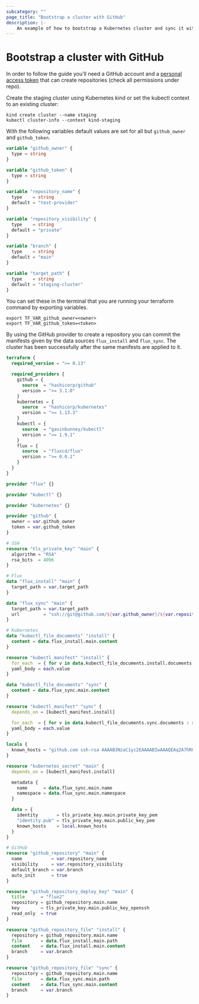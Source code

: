 ```yaml
---
subcategory: ""
page_title: "Bootstrap a cluster with GitHub"
description: |-
    An example of how to bootstrap a Kubernetes cluster and sync it with a GitHub repository.
---
```


# Bootstrap a cluster with GitHub

In order to follow the guide you'll need a GitHub account and a [personal access token](https://docs.github.com/en/free-pro-team@latest/github/authenticating-to-github/creating-a-personal-access-token)
that can create repositories (check all permissions under repo).

Create the staging cluster using Kubernetes kind or set the kubectl context to an existing cluster:
```
kind create cluster --name staging
kubectl cluster-info --context kind-staging
```

With the following variables default values are set for all but `github_owner` and `github_token`.
```terraform
variable "github_owner" {
  type = string
}

variable "github_token" {
  type = string
}

variable "repository_name" {
  type    = string
  default = "test-provider"
}

variable "repository_visibility" {
  type    = string
  default = "private"
}

variable "branch" {
  type    = string
  default = "main"
}

variable "target_path" {
  type    = string
  default = "staging-cluster"
}
```

You can set these in the terminal that you are running your terraform command by exporting variables.
```shell
export TF_VAR_github_owner=<owner>
export TF_VAR_github_token=<token>
```

By using the GitHub provider to create a repository you can commit the manifests given by the
data sources `flux_install` and `flux_sync`. The cluster has been successfully after the same
manifests are applied to it.
```terraform
terraform {
  required_version = ">= 0.13"

  required_providers {
    github = {
      source  = "hashicorp/github"
      version = ">= 3.1.0"
    }
    kubernetes = {
      source  = "hashicorp/kubernetes"
      version = ">= 1.13.3"
    }
    kubectl = {
      source  = "gavinbunney/kubectl"
      version = ">= 1.9.1"
    }
    flux = {
      source  = "fluxcd/flux"
      version = ">= 0.0.1"
    }
  }
}

provider "flux" {}

provider "kubectl" {}

provider "kubernetes" {}

provider "github" {
  owner = var.github_owner
  token = var.github_token
}

# SSH
resource "tls_private_key" "main" {
  algorithm = "RSA"
  rsa_bits  = 4096
}

# Flux
data "flux_install" "main" {
  target_path = var.target_path
}

data "flux_sync" "main" {
  target_path = var.target_path
  url         = "ssh://git@github.com/${var.github_owner}/${var.repository_name}.git"
}

# Kubernetes
data "kubectl_file_documents" "install" {
  content = data.flux_install.main.content
}

resource "kubectl_manifest" "install" {
  for_each  = { for v in data.kubectl_file_documents.install.documents : sha1(v) => v }
  yaml_body = each.value
}

data "kubectl_file_documents" "sync" {
  content = data.flux_sync.main.content
}

resource "kubectl_manifest" "sync" {
  depends_on = [kubectl_manifest.install]

  for_each  = { for v in data.kubectl_file_documents.sync.documents : sha1(v) => v }
  yaml_body = each.value
}

locals {
  known_hosts = "github.com ssh-rsa AAAAB3NzaC1yc2EAAAABIwAAAQEAq2A7hRGmdnm9tUDbO9IDSwBK6TbQa+PXYPCPy6rbTrTtw7PHkccKrpp0yVhp5HdEIcKr6pLlVDBfOLX9QUsyCOV0wzfjIJNlGEYsdlLJizHhbn2mUjvSAHQqZETYP81eFzLQNnPHt4EVVUh7VfDESU84KezmD5QlWpXLmvU31/yMf+Se8xhHTvKSCZIFImWwoG6mbUoWf9nzpIoaSjB+weqqUUmpaaasXVal72J+UX2B+2RPW3RcT0eOzQgqlJL3RKrTJvdsjE3JEAvGq3lGHSZXy28G3skua2SmVi/w4yCE6gbODqnTWlg7+wC604ydGXA8VJiS5ap43JXiUFFAaQ=="
}

resource "kubernetes_secret" "main" {
  depends_on = [kubectl_manifest.install]

  metadata {
    name      = data.flux_sync.main.name
    namespace = data.flux_sync.main.namespace
  }

  data = {
    identity       = tls_private_key.main.private_key_pem
    "identity.pub" = tls_private_key.main.public_key_pem
    known_hosts    = local.known_hosts
  }
}

# GitHub
resource "github_repository" "main" {
  name           = var.repository_name
  visibility     = var.repository_visibility
  default_branch = var.branch
  auto_init      = true
}

resource "github_repository_deploy_key" "main" {
  title      = "flux2"
  repository = github_repository.main.name
  key        = tls_private_key.main.public_key_openssh
  read_only  = true
}

resource "github_repository_file" "install" {
  repository = github_repository.main.name
  file       = data.flux_install.main.path
  content    = data.flux_install.main.content
  branch     = var.branch
}

resource "github_repository_file" "sync" {
  repository = github_repository.main.name
  file       = data.flux_sync.main.path
  content    = data.flux_sync.main.content
  branch     = var.branch
}
```
